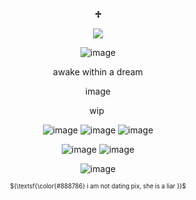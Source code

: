 <p align="center"

## **♱**
<p align="center">

<img src="https://komarev.com/ghpvc/?username=kysouu&color=bab9b5">
 <p align="center"
 
 ![image](https://github.com/user-attachments/assets/0a4ba589-1151-4dbe-bb5c-9d31133f939a)

 <p align="center"

</p>
</p>
<p align="center"

  awake within a dream

 <p align="center"

 image

<p align="center"

 wip
‎ 
<p align="center"

 ![image](https://github.com/user-attachments/assets/1bcd8bb9-eef5-45cb-8fcf-95bcd3676358) ![image](https://github.com/user-attachments/assets/0c00e14d-817d-4e97-9a49-9727202b2cbd) ![image](https://github.com/user-attachments/assets/7fa4233b-afa3-4c47-9d01-626e5b72fe4e)
 <p align="center"
 
![image](https://github.com/user-attachments/assets/f5bf6e3d-93b5-427f-82a4-6c34a9b7bc5f) ![image](https://github.com/user-attachments/assets/99072623-c57c-4dee-8efe-191ab185ef69)
<p align="center"
 
![image](https://github.com/user-attachments/assets/3644d395-2d41-4779-ae5a-9256b3b64acc)

<p align="center"
 
<sub><sup> ${\textsf{\color{#888786} i am not dating pix, she is a liar }}$ </sup></sub>   
